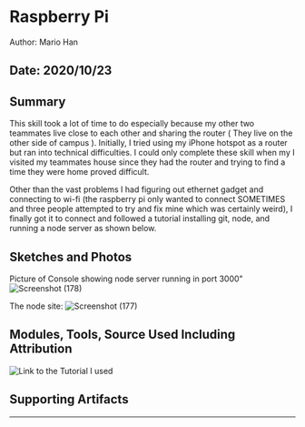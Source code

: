 #  Raspberry Pi

Author: Mario Han

Date: 2020/10/23
-----

## Summary

This skill took a lot of time to do especially because my other two teammates live close to each other and sharing the router ( They live on the other side of campus ). Initially, I tried using my iPhone hotspot as a router but ran into technical difficulties. I could only complete these skill when my I visited my teammates house since they had the router and trying to find a time they were home proved difficult.

Other than the vast problems I had figuring out ethernet gadget and connecting to wi-fi (the raspberry pi only wanted to connect SOMETIMES and three people attempted to try and fix mine which was certainly weird), I finally got it to connect and followed a tutorial installing git, node, and running a node server as shown below.

## Sketches and Photos

Picture of Console showing node server running in port 3000"
![Screenshot (178)](https://user-images.githubusercontent.com/45515930/97043878-29023480-1541-11eb-8c16-f957ad619394.png)

The node site:
![Screenshot (177)](https://user-images.githubusercontent.com/45515930/97043944-446d3f80-1541-11eb-992a-a6f491573829.png)

## Modules, Tools, Source Used Including Attribution

![Link to the Tutorial I used](https://desertbot.io/blog/nodejs-git-and-pm2-headless-raspberry-pi-install)

## Supporting Artifacts


-----
